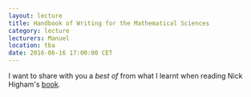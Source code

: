 ```yaml
---
layout: lecture
title: Handbook of Writing for the Mathematical Sciences  
category: lecture
lecturers: Manuel
location: tba
date: 2016-06-16 17:00:00 CET
---
```


I want to share with you a *best of* from what I learnt when reading Nick Higham's [book].

[book]: http://epubs.siam.org/doi/book/10.1137/1.9780898719550
